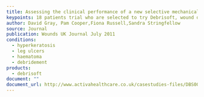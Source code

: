 ```yaml
---
title: Assessing the clinical performance of a new selective mechanical wound debridement product
keypoints: 18 patients trial who are selected to try Debrisoft, wound debridement pad
author: David Gray, Pam Cooper,Fiona Russell,Sandra Stringfellow
source: Journal
publication: Wounds UK Journal July 2011
conditions:
  - hyperkeratosis
  - leg ulcers
  - haematoma
  - debridement
products:
  - debrisoft
document: ""
document_url: http://www.activahealthcare.co.uk/casestudies-files/DBS004-Assessing_the_clinic.pdf
---
```

